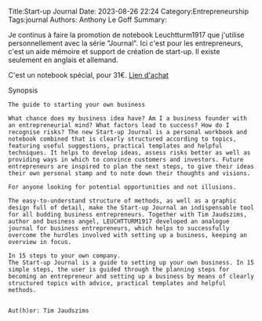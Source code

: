 Title:Start-up Journal
Date: 2023-08-26 22:24
Category:Entrepreneurship
Tags:journal
Authors: Anthony Le Goff
Summary:

Je continus à faire la promotion de notebook Leuchtturm1917 que j'utilise personnellement avec la série "Journal". Ici c'est pour les entrepreneurs, c'est un aide mémoire et support de création de start-up. Il existe seulement en anglais et allemand.

C'est un notebook spécial, pour 31€. [Lien d'achat](https://www.leuchtturm1917.com/start-up-journal-english.html)

Synopsis

```text
The guide to starting your own business

What chance does my business idea have? Am I a business founder with an entrepreneurial mind? What factors lead to success? How do I recognise risks? The new Start-up Journal is a personal workbook and notebook combined that is clearly structured according to topics, featuring useful suggestions, practical templates and helpful techniques. It helps to develop ideas, assess risks better as well as providing ways in which to convince customers and investors. Future entrepreneurs are inspired to plan the next steps, to give their ideas their own personal stamp and to note down their thoughts and visions.

For anyone looking for potential opportunities and not illusions.

The easy-to-understand structure of methods, as well as a graphic design full of detail, make the Start-up Journal an indispensable tool for all budding business entrepreneurs. Together with Tim Jaudszims, author and business angel, LEUCHTTURM1917 developed an analogue journal for business entrepreneurs, which helps to successfully overcome the hurdles involved with setting up a business, keeping an overview in focus.

In 15 steps to your own company.
The Start-up Journal is a guide to setting up your own business. In 15 simple steps, the user is guided through the planning steps for becoming an entrepreneur and setting up a business by means of clearly structured topics with advice, practical templates and helpful methods.


Aut(h)or: Tim Jaudszims
```
